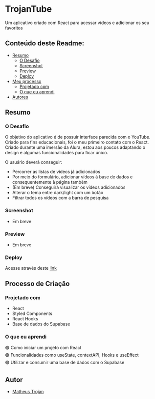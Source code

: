 # TrojanTube 

<p>Um aplicativo criado com React para acessar vídeos e adicionar os seu favoritos</p>

## Conteúdo deste Readme:

- [Resumo](#resumo)
  - [O Desafio](#o-desafio)
  - [Screenshot](#screenshot)
  - [Preview](#preview)
  - [Deploy](#deploy)
- [Meu processo](#meu-processo)
  - [Projetado com](#projetado-com)
  - [O que eu aprendi](#o-que-eu-aprendi)
- [Autores](#autores)

## Resumo

### O Desafio

O objetivo do aplicativo é de possuir interface parecida com o YouTube. Criado para fins educacionais, foi o meu primeiro contato com o React. Criado durante uma imersão da Alura, estou aos poucos adaptando o design e algumas funcionalidades para ficar único.

O usuário deverá conseguir:

- Percorrer as listas de vídeos já adicionados
- Por meio do formulário, adicionar vídeos à base de dados e consequentemente à página também
- (Em breve) Conseguirá visualizar os vídeos adicionados
- Alterar o tema entre dark/light com um botão 
- Filtrar todos os vídeos com a barra de pesquisa

### Screenshot

- Em breve

### Preview

- Em breve

### Deploy

Acesse através deste [link](https://trojantube-tan.vercel.app/)

## Processo de Criação

### Projetado com

- React
- Styled Components
- React Hooks
- Base de dados do Supabase

### O que eu aprendi

🟢 Como iniciar um projeto com React<br>
🟢 Funcionalidades como useState, contextAPI, Hooks e useEffect<br>
🟢 Utilizar e consumir uma base de dados com o Supabase<br>

## Autor

- [Matheus Trojan](https://www.linkedin.com/in/matheus-trojan/)
